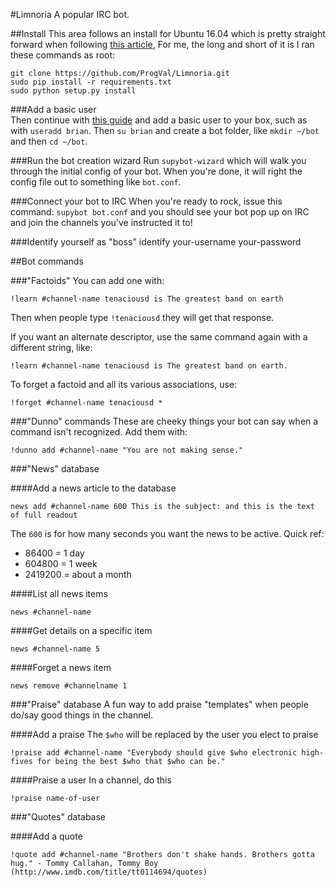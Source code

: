 #Limnoria
A popular IRC bot.  


##Install
This area follows an install for Ubuntu 16.04 which is pretty straight forward when following [this article](https://github.com/ProgVal/Limnoria),  For me, the long and short of it is I ran these commands as root:

    git clone https://github.com/ProgVal/Limnoria.git
    sudo pip install -r requirements.txt
    sudo python setup.py install
    
###Add a basic user    
Then continue with [this guide](http://doc.supybot.aperio.fr/en/latest/use/install.html) and add a basic user to your box, such as with `useradd brian`.  Then `su brian` and create a bot folder, like `mkdir ~/bot` and then `cd ~/bot`.

###Run the bot creation wizard
Run `supybot-wizard` which will walk you through the initial config of your bot.  When you're done, it will right the config file out to something like `bot.conf`.

###Connect your bot to IRC
When you're ready to rock, issue this command: `supybot bot.conf` and you should see your bot pop up on IRC and join the channels you've instructed it to!

###Identify yourself as "boss"
    identify your-username your-password

##Bot commands

###"Factoids"
You can add one with:

    !learn #channel-name tenaciousd is The greatest band on earth

Then when people type `!tenaciousd` they will get that response.

If you want an alternate descriptor, use the same command again with a different string, like:

    !learn #channel-name tenaciousd is The greatest band on earth.

To forget a factoid and all its various associations, use:

    !forget #channel-name tenaciousd * 

###"Dunno" commands
These are cheeky things your bot can say when a command isn't recognized.  Add them with:

    !dunno add #channel-name "You are not making sense."

###"News" database

####Add a news article to the database

    news add #channel-name 600 This is the subject: and this is the text of full readout
    
The `600` is for how many seconds you want the news to be active. Quick ref:

* 86400 = 1 day
* 604800 = 1 week
* 2419200 = about a month

####List all news items

    news #channel-name
    
####Get details on a specific item

    news #channel-name 5

####Forget a news item

    news remove #channelname 1    

###"Praise" database
A fun way to add praise "templates" when people do/say good things in the channel.

####Add a praise
The `$who` will be replaced by the user you elect to praise

    !praise add #channel-name "Everybody should give $who electronic high-fives for being the best $who that $who can be."
    
####Praise a user
In a channel, do this

    !praise name-of-user

###"Quotes" database

####Add a quote

    !quote add #channel-name "Brothers don't shake hands. Brothers gotta hug." - Tommy Callahan, Tommy Boy (http://www.imdb.com/title/tt0114694/quotes)

